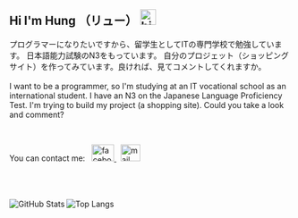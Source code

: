 ## Hi I'm Hung （リュー） <img src="https://user-images.githubusercontent.com/1303154/88677602-1635ba80-d120-11ea-84d8-d263ba5fc3c0.gif" width="28px" height="28px" alt="hi">


プログラマーになりたいですから、留学生としてITの専門学校で勉強しています。 日本語能力試験のN3をもっています。 自分のプロジェット（ショッピングサイト）を作ってみています。良ければ、見てコメントしてくれますか。
<br>
<br>
I want to be a programmer, so I'm studying at an IT vocational school as an international student. I have an N3 on the Japanese Language Proficiency Test. I'm trying to build my project (a shopping site). Could you take a look and comment? 

<br>

<p align="left"> 
 You can contact me:
 &nbsp
 <a href="https://www.facebook.com/profile.php?id=100069865830621" target="blank">
    <img src="https://upload.wikimedia.org/wikipedia/commons/5/51/Facebook_f_logo_%282019%29.svg" alt="facebook" height="30" width="40" />
 </a>
 &nbsp
 <a href="mailto:manhhung.h2002@gmail.com" target="blank">
    <img src="https://upload.wikimedia.org/wikipedia/commons/7/7e/Gmail_icon_%282020%29.svg" alt="mail" height="30" width="35" />
 </a>
</p>
 
<br>
<br>


<br>
<img align="left" alt="GitHub Stats" src="https://github-readme-stats-qfar.vercel.app/api?username=hungh2002&hide_border=true&theme=transparent&show_icons=true&title_color=2f81f7&text_color=2f81f7" />
&nbsp
 <img align="left" alt="Top Langs" src="https://github-readme-stats-qfar.vercel.app/api/top-langs/?username=hungh2002&layout=compact&hide_border=true&theme=transparent" />

